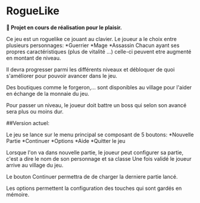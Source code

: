 # RogueLike

**:wrench: Projet en cours de réalisation pour le plaisir.**

Ce jeu est un roguelike ce jouant au clavier.
Le joueur a le choix entre plusieurs personnages:
	*Guerrier
	*Mage
	*Assassin
Chacun ayant ses propres caractéristiques (plus de vitalité ...) celle-ci peuvent etre augmenté en montant de niveau.

Il devra progresser parmi les différents niveaux et débloquer de quoi s'améliorer pour pouvoir avancer dans le jeu.

Des boutiques comme le forgeron,... sont disponibles au village pour l'aider en échange de la monnaie du jeu.

Pour passer un niveau, le joueur doit battre un boss qui selon son avancé sera plus ou moins dur.


##Version actuel:

Le jeu se lance sur le menu principal se composant de 5 boutons:
	*Nouvelle Partie
	*Continuer
	*Options
	*Aide
	*Quitter le jeu
	
Lorsque l'on va dans nouvelle partie, le joueur peut configurer sa partie, c'est a dire le nom de son personnage et sa classe 
Une fois validé le joueur arrive au village du jeu.

Le bouton Continuer permettra de de charger la derniere partie lancé.

Les options permettent la configuration des touches qui sont gardés en mémoire.
